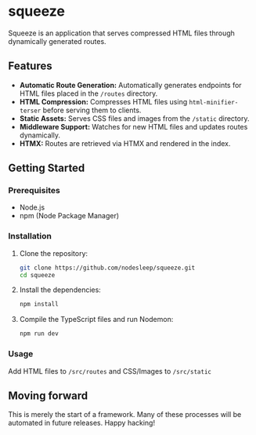 # squeeze
Squeeze is an application that serves compressed HTML files through dynamically generated routes.

## Features

- **Automatic Route Generation:** Automatically generates endpoints for HTML files placed in the `/routes` directory.
- **HTML Compression:** Compresses HTML files using `html-minifier-terser` before serving them to clients.
- **Static Assets:** Serves CSS files and images from the `/static` directory.
- **Middleware Support:** Watches for new HTML files and updates routes dynamically.
- **HTMX:** Routes are retrieved via HTMX and rendered in the index.

## Getting Started

### Prerequisites

- Node.js
- npm (Node Package Manager)

### Installation

1. Clone the repository:

   ```bash
   git clone https://github.com/nodesleep/squeeze.git
   cd squeeze

2. Install the dependencies:

   ```bash
   npm install

3. Compile the TypeScript files and run Nodemon:

   ```bash
   npm run dev

### Usage

Add HTML files to `/src/routes` and CSS/Images to `/src/static`

## Moving forward
This is merely the start of a framework. Many of these processes will be automated in future releases. Happy hacking!
